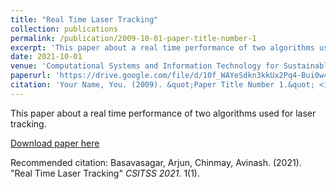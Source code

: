 ```yaml
---
title: "Real Time Laser Tracking"
collection: publications
permalink: /publication/2009-10-01-paper-title-number-1
excerpt: 'This paper about a real time performance of two algorithms used for laser tracking.'
date: 2021-10-01
venue: 'Computational Systems and Information Technology for Sustainable Solutions'
paperurl: 'https://drive.google.com/file/d/10f_WAYeSdkn3kkUx2Pq4-Bui0w48BrrM/view?usp=sharing'
citation: 'Your Name, You. (2009). &quot;Paper Title Number 1.&quot; <i>Journal 1</i>. 1(1).'
---
```

This paper about a real time performance of two algorithms used for laser tracking.

[Download paper here](https://drive.google.com/file/d/10f_WAYeSdkn3kkUx2Pq4-Bui0w48BrrM/view?usp=sharing)

Recommended citation: Basavasagar, Arjun, Chinmay, Avinash. (2021). "Real Time Laser Tracking" <i>CSITSS 2021</i>. 1(1).
